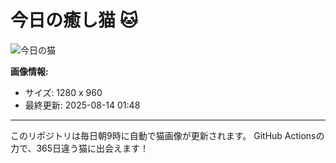 # 今日の癒し猫 🐱

![今日の猫](https://cdn2.thecatapi.com/images/MTgzOTYzNQ.jpg)

**画像情報:**
- サイズ: 1280 x 960
- 最終更新: 2025-08-14 01:48

---

このリポジトリは毎日朝9時に自動で猫画像が更新されます。
GitHub Actionsの力で、365日違う猫に出会えます！
